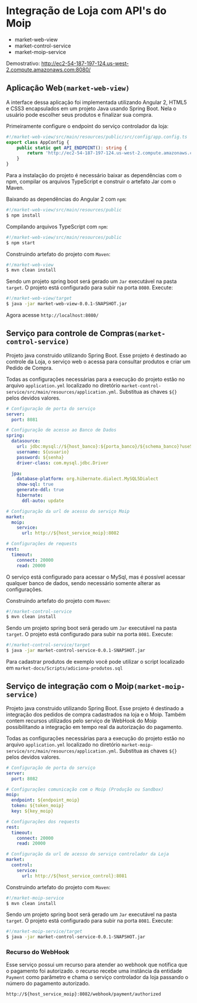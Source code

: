 # Integração de Loja com API's do Moip

- market-web-view
- market-control-service
- market-moip-service

Demostrativo: http://ec2-54-187-197-124.us-west-2.compute.amazonaws.com:8080/

## Aplicação Web`(market-web-view)`

A interface dessa aplicação foi implementada utilizando Angular 2, HTML5 e CSS3 encapsulados em um projeto Java usando Spring Boot. Nela o usuário pode escolher seus produtos e finalizar sua compra.

Primeiramente configure o endpoint do serviço controlador da loja:
```TypeScript
#!/market-web-view/src/main/resources/public/src/config/app.config.ts
export class AppConfig {
    public static get API_ENDPOINT(): string { 
    	return 'http://ec2-54-187-197-124.us-west-2.compute.amazonaws.com:8081/'; 
    }
}
```

Para a instalação do projeto é necessário baixar as dependências com o npm, compilar os arquivos TypeScript e construir o artefato Jar com o Maven.

Baixando as dependências do Angular 2 com `npm`:
```bash
#!/market-web-view/src/main/resources/public
$ npm install
```

Compilando arquivos TypeScript com `npm`:
```bash
#!/market-web-view/src/main/resources/public
$ npm start
```

Construindo artefato do projeto com `Maven`:
```bash
#!/market-web-view
$ mvn clean install
```

Sendo um projeto spring boot será gerado um `Jar` executável na pasta `target`. O projeto está configurado para subir na porta `8080`. Execute:
```bash
#!/market-web-view/target
$ java -jar market-web-view-0.0.1-SNAPSHOT.jar
```

Agora acesse `http://localhost:8080/`

## Serviço para controle de Compras`(market-control-service)`

Projeto java construido utilizando Spring Boot. Esse projeto é destinado ao controle da Loja, o serviço web o acessa para consultar produtos e criar um Pedido de Compra.

Todas as configurações necessárias para a execução do projeto estão no arquivo `application.yml` localizado no diretório `market-control-service/src/main/resources/application.yml`. Substitua as chaves `${}` pelos devidos valores.

```yml
# Configuração de porta do serviço
server:
  port: 8081

# Configuração de acesso ao Banco de Dados
spring:
  datasource:
    url: jdbc:mysql://${host_banco}:${porta_banco}/${schema_banco}?useSSL=false
    username: ${usuario}
    password: ${senha}
    driver-class: com.mysql.jdbc.Driver

  jpa:
    database-platform: org.hibernate.dialect.MySQL5Dialect
    show-sql: true
    generate-ddl: true
    hibernate:
      ddl-auto: update

# Configuração da url de acesso do serviço Moip
market:
  moip:
    service:
      url: http://${host_service_moip}:8082

# Configurações de requests
rest:
  timeout:
    connect: 20000
    read: 20000
```

O serviço está configurado para acessar o MySql, mas é possível acessar qualquer banco de dados, sendo necessário somente alterar as configurações.

Construindo artefato do projeto com `Maven`:
```bash
#!/market-control-service
$ mvn clean install
```

Sendo um projeto spring boot será gerado um `Jar` executável na pasta `target`. O projeto está configurado para subir na porta `8081`. Execute:
```bash
#!/market-control-service/target
$ java -jar market-control-service-0.0.1-SNAPSHOT.jar
```

Para cadastrar produtos de exemplo você pode utilizar o script localizado em `market-docs/Scripts/adiciona-produtos.sql`

## Serviço de integração com o Moip`(market-moip-service)`

Projeto java construido utilizando Spring Boot. Esse projeto é destinado a integração dos pedidos de compra cadastrados na loja e o Moip. Também contem recursos utilizados pelo serviço de WebHook do Moip possibilitando a integração em tempo real da autorização do pagamento.

Todas as configurações necessárias para a execução do projeto estão no arquivo `application.yml` localizado no diretório `market-moip-service/src/main/resources/application.yml`. Substitua as chaves `${}` pelos devidos valores.

```yml
# Configuração de porta do serviço
server:
  port: 8082

# Configurações comunicação com o Moip (Produção ou Sandbox)
moip:
  endpoint: ${endpoint_moip}
  token: ${token_moip}
  key: ${key_moip}

# Configurações dos requests
rest:
  timeout:
    connect: 20000
    read: 20000

# Configuração da url de acesso do serviço controlador da Loja
market:
  control:
    service:
      url: http://${host_service_control}:8081
```

Construindo artefato do projeto com `Maven`:
```bash
#!/market-moip-service
$ mvn clean install
```

Sendo um projeto spring boot será gerado um `Jar` executável na pasta `target`. O projeto está configurado para subir na porta `8081`. Execute:
```bash
#!/market-moip-service/target
$ java -jar market-control-service-0.0.1-SNAPSHOT.jar
```

### Recurso do WebHook

Esse serviço possui um recurso para atender ao webhook que notifica que o pagamento foi autorizado. o recurso recebe uma instância da entidade `Payment` como parâmetro e chama o serviço controlador da loja passando o número do pagamento autorizado.

```url
http://${host_service_moip}:8082/webhook/payment/authorized
```
